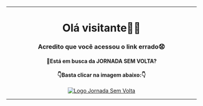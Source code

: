 <hr>
<h1 align="center">Olá visitante👋😃</h1>
<h3 align="center">Acredito que você acessou o link errado😧</h3>

<h4 align="center">🤔Está em busca da <b>JORNADA SEM VOLTA</b>?</h4>

<h4 align="center">👇Basta clicar na imagem abaixo:👇</h4>

<p align="center">
<a href="https://lastingbrasil.com.br/jornadasemvolta"><img src="https://user-images.githubusercontent.com/102691423/162631799-99325254-2b9f-442f-80af-f31836f37063.png" alt="Logo Jornada Sem Volta"></a>
</p>
<hr>
